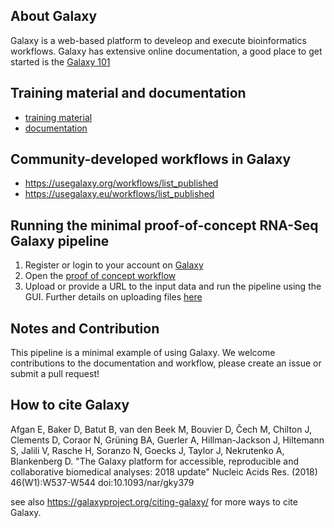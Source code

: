 ## About Galaxy
Galaxy is a web-based platform to develeop and execute bioinformatics workflows. Galaxy has extensive online documentation, a good place to get started is the [Galaxy 101](https://galaxyproject.org/tutorials/g101/)

## Training material and documentation
- [training material](https://training.galaxyproject.org/training-material/) 
- [documentation](https://docs.galaxyproject.org/en/master/)

## Community-developed workflows in Galaxy
- https://usegalaxy.org/workflows/list_published
- https://usegalaxy.eu/workflows/list_published

## Running the minimal proof-of-concept RNA-Seq Galaxy pipeline

1. Register or login to your account on [Galaxy](https://usegalaxy.org)
2. Open the [proof of concept workflow](https://usegalaxy.org.au/u/wrattenlaura/w/galaxy-proof-of-concept)
3. Upload or provide a URL to the input data and run the pipeline using the GUI. Further details on uploading files [here](https://galaxyproject.org/tutorials/upload/)

## Notes and Contribution
This pipeline is a minimal example of using Galaxy. We welcome contributions to the documentation and workflow, please create an issue or submit a pull request!

## How to cite Galaxy
Afgan E, Baker D, Batut B, van den Beek M, Bouvier D, Čech M, Chilton J, Clements D, Coraor N, Grüning BA, Guerler A, Hillman-Jackson J, Hiltemann S, Jalili V, Rasche H, Soranzo N, Goecks J, Taylor J, Nekrutenko A, Blankenberg D. "The Galaxy platform for accessible, reproducible and collaborative biomedical analyses: 2018 update" Nucleic Acids Res. (2018) 46(W1):W537-W544 doi:10.1093/nar/gky379

see also https://galaxyproject.org/citing-galaxy/ for more ways to cite Galaxy.
